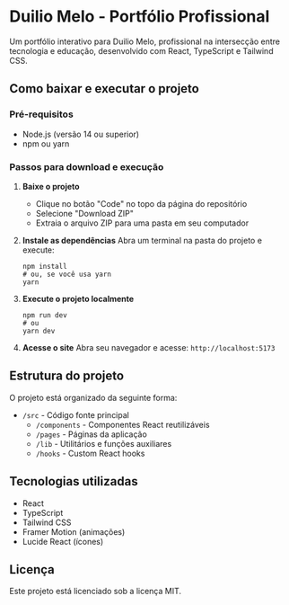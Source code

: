 
# Duilio Melo - Portfólio Profissional

Um portfólio interativo para Duilio Melo, profissional na intersecção entre tecnologia e educação, desenvolvido com React, TypeScript e Tailwind CSS.

## Como baixar e executar o projeto

### Pré-requisitos
- Node.js (versão 14 ou superior)
- npm ou yarn

### Passos para download e execução

1. **Baixe o projeto**
   - Clique no botão "Code" no topo da página do repositório
   - Selecione "Download ZIP"
   - Extraia o arquivo ZIP para uma pasta em seu computador

2. **Instale as dependências**
   Abra um terminal na pasta do projeto e execute:
   ```
   npm install
   # ou, se você usa yarn
   yarn
   ```

3. **Execute o projeto localmente**
   ```
   npm run dev
   # ou
   yarn dev
   ```

4. **Acesse o site**
   Abra seu navegador e acesse: `http://localhost:5173`

## Estrutura do projeto

O projeto está organizado da seguinte forma:

- `/src` - Código fonte principal
  - `/components` - Componentes React reutilizáveis
  - `/pages` - Páginas da aplicação
  - `/lib` - Utilitários e funções auxiliares
  - `/hooks` - Custom React hooks

## Tecnologias utilizadas

- React
- TypeScript
- Tailwind CSS
- Framer Motion (animações)
- Lucide React (ícones)

## Licença

Este projeto está licenciado sob a licença MIT.
